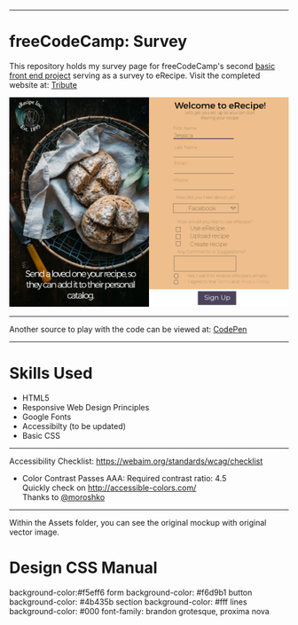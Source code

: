 ***
# freeCodeCamp: Survey

This repository holds my survey page for freeCodeCamp's second [basic front end project](https://www.freecodecamp.org/) serving as a survey to eRecipe.
Visit the completed website at: [Tribute](https://wonntann.github.io/survey/)


[<img src="https://github.com/wonntann/survey/blob/master/images/prototype.png">](https://wonntann.github.io/survey/)


***
Another source to play with the code can be viewed at: [CodePen](https://codepen.io/wonntann/pen/mQjMBe)

***
# Skills Used
* HTML5
* Responsive Web Design Principles
* Google Fonts
* Accessibilty (to be updated)
* Basic CSS


***
Accessibility Checklist: https://webaim.org/standards/wcag/checklist
* Color Contrast Passes AAA: Required contrast ratio: 4.5 <br /> 
 Quickly check on http://accessible-colors.com/ <br /> 
 Thanks to [@moroshko](https://github.com/moroshko/accessible-colors)



***
Within the Assets folder, you can see the original mockup with original vector image.

# Design CSS Manual 
background-color:#f5eff6
form background-color: #f6d9b1
button background-color: #4b435b
section background-color: #fff
lines background-color: #000
font-family: brandon grotesque, proxima nova
